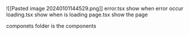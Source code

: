 ![[Pasted image 20240101144529.png]]
error.tsx show when error occur
loading.tsx show when is loading
page.tsx show the page

componets folder is the components
